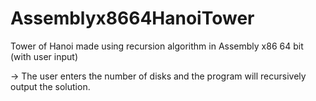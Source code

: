 # Assemblyx8664HanoiTower
Tower of Hanoi made using recursion algorithm in Assembly x86 64 bit (with user input)

-> The user enters the number of disks and the program will recursively output the solution.
